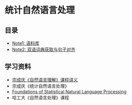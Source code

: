 # 统计自然语言处理

## 目录

* [Note1: 语料库](ai/NLP-with-Statistical-Methods/1-语料库)
* [Note2: 双语词典获取与句子对齐](aiNLP-with-Statistical-Methods/2-双语词典获取与句子对齐)

## 学习资料

- [宗成庆《自然语言理解》课程讲义](https://www.nlpr.ia.ac.cn/cip/ZongReportandLecture/ReportandLectureIndex.htm)
- 宗成庆《统计自然语言处理》
- [Foundations of Statistical Natural Language Processing](https://link.zhihu.com/?target=https%3A//nlp.stanford.edu/fsnlp/promo/)
- 哈工大《自然语言处理》课程
